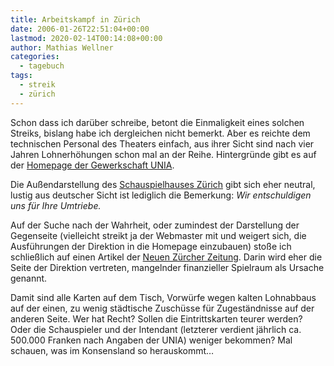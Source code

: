 ```yaml
---
title: Arbeitskampf in Zürich
date: 2006-01-26T22:51:04+00:00
lastmod: 2020-02-14T00:14:08+00:00
author: Mathias Wellner
categories:
  - tagebuch
tags:
  - streik
  - zürich
---
```

Schon dass ich darüber schreibe, betont die Einmaligkeit eines solchen Streiks, bislang habe ich dergleichen nicht bemerkt. Aber es reichte dem technischen Personal des Theaters einfach, aus ihrer Sicht sind nach vier Jahren Lohnerhöhungen schon mal an der Reihe. Hintergründe gibt es auf der [Homepage der Gewerkschaft UNIA](http://www.unia.ch/it/). 

Die Außendarstellung des [Schauspielhauses Zürich](http://www.schauspielhaus.ch/home) gibt sich eher neutral, lustig aus deutscher Sicht ist lediglich die Bemerkung: _Wir entschuldigen uns für Ihre Umtriebe._ 

Auf der Suche nach der Wahrheit, oder zumindest der Darstellung der Gegenseite (vielleicht streikt ja der Webmaster mit und weigert sich, die Ausführungen der Direktion in die Homepage einzubauen) stoße ich schließlich auf einen Artikel der [Neuen Zürcher Zeitung](http://www.nzz.ch). Darin wird eher die Seite der Direktion vertreten, mangelnder finanzieller Spielraum als Ursache genannt. 

Damit sind alle Karten auf dem Tisch, Vorwürfe wegen kalten Lohnabbaus auf der einen, zu wenig städtische Zuschüsse für Zugeständnisse auf der anderen Seite. Wer hat Recht? Sollen die Eintrittskarten teurer werden? Oder die Schauspieler und der Intendant (letzterer verdient jährlich ca. 500.000 Franken nach Angaben der UNIA) weniger bekommen? Mal schauen, was im Konsensland so herauskommt&#8230;